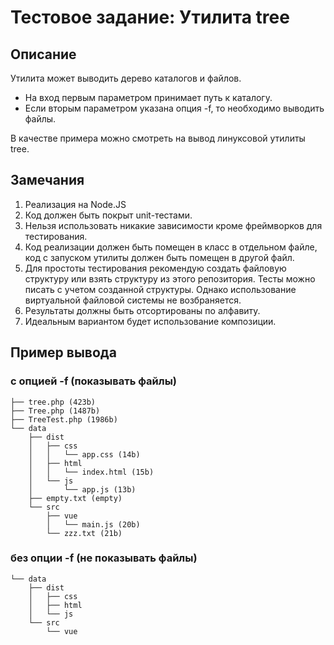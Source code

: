 # Тестовое задание: Утилита tree

## Описание
Утилита может выводить дерево каталогов и файлов.

- На вход первым параметром принимает путь к каталогу.
- Если вторым параметром указана опция -f, то необходимо выводить файлы.

В качестве примера можно смотреть на вывод линуксовой утилиты tree.

## Замечания
1. Реализация на Node.JS
1. Код должен быть покрыт unit-тестами.
1. Нельзя использовать никакие зависимости кроме фреймворков для тестирования.
1. Код реализации должен быть помещен в класс в отдельном файле, код с запуском утилиты должен быть помещен в другой файл.
1. Для простоты тестирования рекомендую создать файловую структуру или взять структуру из этого репозитория. Тесты можно писать с учетом созданной структуры. Однако использование виртуальной файловой системы не возбраняется.
1. Результаты должны быть отсортированы по алфавиту.
1. Идеальным вариантом будет использование композиции.

## Пример вывода

### с опцией -f (показывать файлы)
```
├── tree.php (423b)
├── Tree.php (1487b)
├── TreeTest.php (1986b)
└── data
    ├── dist
    │   ├── css
    │   │   └── app.css (14b)
    │   ├── html
    │   │   └── index.html (15b)
    │   └── js
    │       └── app.js (13b)
    ├── empty.txt (empty)
    └── src
        ├── vue
        │   └── main.js (20b)
        └── zzz.txt (21b)
```

### без опции -f (не показывать файлы)
```
└── data
    ├── dist
    │   ├── css
    │   ├── html
    │   └── js
    └── src
        └── vue
```
